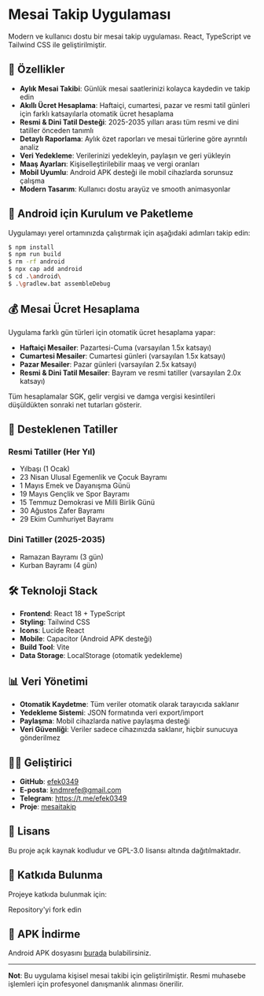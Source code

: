 # Mesai Takip Uygulaması

Modern ve kullanıcı dostu bir mesai takip uygulaması. React, TypeScript ve Tailwind CSS ile geliştirilmiştir.

## 📱 Özellikler

- **Aylık Mesai Takibi**: Günlük mesai saatlerinizi kolayca kaydedin ve takip edin
- **Akıllı Ücret Hesaplama**: Haftaiçi, cumartesi, pazar ve resmi tatil günleri için farklı katsayılarla otomatik ücret hesaplama
- **Resmi & Dini Tatil Desteği**: 2025-2035 yılları arası tüm resmi ve dini tatiller önceden tanımlı
- **Detaylı Raporlama**: Aylık özet raporları ve mesai türlerine göre ayrıntılı analiz
- **Veri Yedekleme**: Verilerinizi yedekleyin, paylaşın ve geri yükleyin
- **Maaş Ayarları**: Kişiselleştirilebilir maaş ve vergi oranları
- **Mobil Uyumlu**: Android APK desteği ile mobil cihazlarda sorunsuz çalışma
- **Modern Tasarım**: Kullanıcı dostu arayüz ve smooth animasyonlar

## 🚀 Android için Kurulum ve Paketleme

Uygulamayı yerel ortamınızda çalıştırmak için aşağıdaki adımları takip edin:

```bash
$ npm install
$ npm run build
$ rm -rf android
$ npx cap add android
$ cd .\android\
$ .\gradlew.bat assembleDebug
```

## 💰 Mesai Ücret Hesaplama

Uygulama farklı gün türleri için otomatik ücret hesaplama yapar:

- **Haftaiçi Mesailer**: Pazartesi-Cuma (varsayılan 1.5x katsayı)
- **Cumartesi Mesailer**: Cumartesi günleri (varsayılan 1.5x katsayı)  
- **Pazar Mesailer**: Pazar günleri (varsayılan 2.5x katsayı)
- **Resmi & Dini Tatil Mesailer**: Bayram ve resmi tatiller (varsayılan 2.0x katsayı)

Tüm hesaplamalar SGK, gelir vergisi ve damga vergisi kesintileri düşüldükten sonraki net tutarları gösterir.

## 📅 Desteklenen Tatiller

### Resmi Tatiller (Her Yıl)
- Yılbaşı (1 Ocak)
- 23 Nisan Ulusal Egemenlik ve Çocuk Bayramı
- 1 Mayıs Emek ve Dayanışma Günü
- 19 Mayıs Gençlik ve Spor Bayramı
- 15 Temmuz Demokrasi ve Milli Birlik Günü
- 30 Ağustos Zafer Bayramı
- 29 Ekim Cumhuriyet Bayramı

### Dini Tatiller (2025-2035)
- Ramazan Bayramı (3 gün)
- Kurban Bayramı (4 gün)

## 🛠️ Teknoloji Stack

- **Frontend**: React 18 + TypeScript
- **Styling**: Tailwind CSS
- **Icons**: Lucide React
- **Mobile**: Capacitor (Android APK desteği)
- **Build Tool**: Vite
- **Data Storage**: LocalStorage (otomatik yedekleme)

## 📊 Veri Yönetimi

- **Otomatik Kaydetme**: Tüm veriler otomatik olarak tarayıcıda saklanır
- **Yedekleme Sistemi**: JSON formatında veri export/import
- **Paylaşma**: Mobil cihazlarda native paylaşma desteği
- **Veri Güvenliği**: Veriler sadece cihazınızda saklanır, hiçbir sunucuya gönderilmez

## 👨‍💻 Geliştirici

- **GitHub**: [efek0349](https://github.com/efek0349)
- **E-posta**: kndmrefe@gmail.com
- **Telegram**: https://t.me/efek0349
- **Proje**: [mesaitakip](https://github.com/efek0349/mesaitakip)

## 📄 Lisans

Bu proje açık kaynak kodludur ve GPL-3.0 lisansı altında dağıtılmaktadır.

## 🤝 Katkıda Bulunma

Projeye katkıda bulunmak için:

Repository'yi fork edin

## 📱 APK İndirme

Android APK dosyasını  [burada](https://github.com/efek0349/mesaitakip/releases) bulabilirsiniz.

---

**Not**: Bu uygulama kişisel mesai takibi için geliştirilmiştir. Resmi muhasebe işlemleri için profesyonel danışmanlık alınması önerilir.
